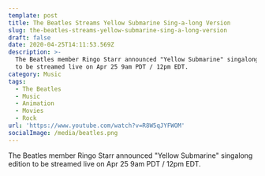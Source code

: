 ```yaml
---
template: post
title: The Beatles Streams Yellow Submarine Sing-a-long Version
slug: the-beatles-streams-yellow-submarine-sing-a-long-version
draft: false
date: 2020-04-25T14:11:53.569Z
description: >-
  The Beatles member Ringo Starr announced "Yellow Submarine" singalong edition
  to be streamed live on Apr 25 9am PDT / 12pm EDT.
category: Music
tags:
  - The Beatles
  - Music
  - Animation
  - Movies
  - Rock
url: 'https://www.youtube.com/watch?v=R8W5qJYFWOM'
socialImage: /media/beatles.png
---
```

The Beatles member Ringo Starr announced "Yellow Submarine" singalong edition to be streamed live on Apr 25 9am PDT / 12pm EDT.